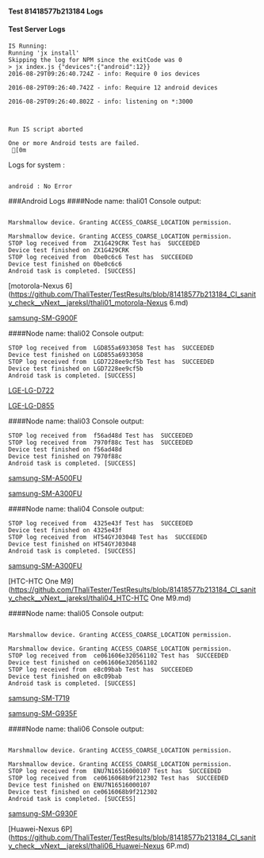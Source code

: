 #### Test 81418577b213184 Logs

#### Test Server Logs
```
IS Running:
Running 'jx install'
Skipping the log for NPM since the exitCode was 0
> jx index.js {"devices":{"android":12}}
2016-08-29T09:26:40.724Z - info: Require 0 ios devices

2016-08-29T09:26:40.742Z - info: Require 12 android devices

2016-08-29T09:26:40.802Z - info: listening on *:3000


 
Run IS script aborted
 
One or more Android tests are failed.
 [0m

```


Logs for system : 
```

android : No Error
```


###Android Logs
####Node name: thali01
Console output:
```

Marshmallow device. Granting ACCESS_COARSE_LOCATION permission.

Marshmallow device. Granting ACCESS_COARSE_LOCATION permission.
STOP log received from  ZX1G429CRK Test has  SUCCEEDED
Device test finished on ZX1G429CRK 
STOP log received from  0be0c6c6 Test has  SUCCEEDED
Device test finished on 0be0c6c6 
Android task is completed. [SUCCESS]
```
[motorola-Nexus 6](https://github.com/ThaliTester/TestResults/blob/81418577b213184_CI_sanity_check__vNext__jareksl/thali01_motorola-Nexus 6.md)

[samsung-SM-G900F](https://github.com/ThaliTester/TestResults/blob/81418577b213184_CI_sanity_check__vNext__jareksl/thali01_samsung-SM-G900F.md)

####Node name: thali02
Console output:
```
STOP log received from  LGD855a6933058 Test has  SUCCEEDED
Device test finished on LGD855a6933058 
STOP log received from  LGD7228ee9cf5b Test has  SUCCEEDED
Device test finished on LGD7228ee9cf5b 
Android task is completed. [SUCCESS]
```
[LGE-LG-D722](https://github.com/ThaliTester/TestResults/blob/81418577b213184_CI_sanity_check__vNext__jareksl/thali02_LGE-LG-D722.md)

[LGE-LG-D855](https://github.com/ThaliTester/TestResults/blob/81418577b213184_CI_sanity_check__vNext__jareksl/thali02_LGE-LG-D855.md)

####Node name: thali03
Console output:
```
STOP log received from  f56ad48d Test has  SUCCEEDED
STOP log received from  7970f88c Test has  SUCCEEDED
Device test finished on f56ad48d 
Device test finished on 7970f88c 
Android task is completed. [SUCCESS]
```
[samsung-SM-A500FU](https://github.com/ThaliTester/TestResults/blob/81418577b213184_CI_sanity_check__vNext__jareksl/thali03_samsung-SM-A500FU.md)

[samsung-SM-A300FU](https://github.com/ThaliTester/TestResults/blob/81418577b213184_CI_sanity_check__vNext__jareksl/thali03_samsung-SM-A300FU.md)

####Node name: thali04
Console output:
```
STOP log received from  4325e43f Test has  SUCCEEDED
Device test finished on 4325e43f 
STOP log received from  HT54GYJ03048 Test has  SUCCEEDED
Device test finished on HT54GYJ03048 
Android task is completed. [SUCCESS]
```
[samsung-SM-A300FU](https://github.com/ThaliTester/TestResults/blob/81418577b213184_CI_sanity_check__vNext__jareksl/thali04_samsung-SM-A300FU.md)

[HTC-HTC One M9](https://github.com/ThaliTester/TestResults/blob/81418577b213184_CI_sanity_check__vNext__jareksl/thali04_HTC-HTC One M9.md)

####Node name: thali05
Console output:
```

Marshmallow device. Granting ACCESS_COARSE_LOCATION permission.

Marshmallow device. Granting ACCESS_COARSE_LOCATION permission.
STOP log received from  ce061606e320561102 Test has  SUCCEEDED
Device test finished on ce061606e320561102 
STOP log received from  e8c09bab Test has  SUCCEEDED
Device test finished on e8c09bab 
Android task is completed. [SUCCESS]
```
[samsung-SM-T719](https://github.com/ThaliTester/TestResults/blob/81418577b213184_CI_sanity_check__vNext__jareksl/thali05_samsung-SM-T719.md)

[samsung-SM-G935F](https://github.com/ThaliTester/TestResults/blob/81418577b213184_CI_sanity_check__vNext__jareksl/thali05_samsung-SM-G935F.md)

####Node name: thali06
Console output:
```

Marshmallow device. Granting ACCESS_COARSE_LOCATION permission.

Marshmallow device. Granting ACCESS_COARSE_LOCATION permission.
STOP log received from  ENU7N16516000107 Test has  SUCCEEDED
STOP log received from  ce0616068b9f212302 Test has  SUCCEEDED
Device test finished on ENU7N16516000107 
Device test finished on ce0616068b9f212302 
Android task is completed. [SUCCESS]
```
[samsung-SM-G930F](https://github.com/ThaliTester/TestResults/blob/81418577b213184_CI_sanity_check__vNext__jareksl/thali06_samsung-SM-G930F.md)

[Huawei-Nexus 6P](https://github.com/ThaliTester/TestResults/blob/81418577b213184_CI_sanity_check__vNext__jareksl/thali06_Huawei-Nexus 6P.md)


